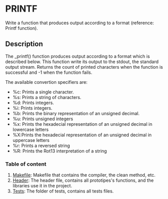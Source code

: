 # PRINTF
Write a function that produces output according to a format (reference: Printf function).

## Description
The _printf() function produces output according to a format which is described
below. This function write its output to the stdout, the standard output stream. Returns the count of printed characters when the function is successful and -1 when the function fails.

The available convertion specifiers are:
+ %c: Prints a single character.
+ %s: Prints a string of characters.
+ %d: Prints integers.
+ %i: Prints integers.
+ %b: Prints the binary representation of an unsigned decimal.
+ %u: Prints unsigned integers
+ %x: Prints the hexadecial representation of an unsigned decimal in lowercase letters
+ %X:Prints the hexadecial representation of an unsigned decimal in uppercase letters
+ %r: Prints a reversed string
+ %R: Prints the Rot13 interpretation of a string

### Table of content
1. [Makefile](./Makefile): Makefile that contains the compiler, the clean method, etc.
2. [Header](./main.h): The header file, contains all prototipes's functions, and the libraries use it in the project.
3. [Tests](./tests): The folder of tests, contains all tests files.
